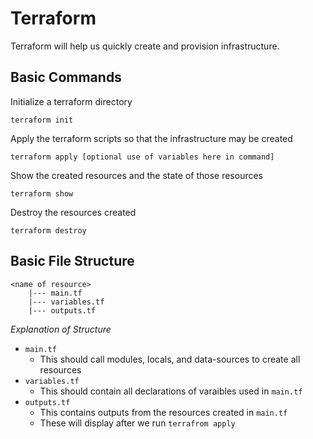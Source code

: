 # Terraform

Terraform will help us quickly create and provision infrastructure.

## Basic Commands

Initialize a terraform directory

```
terraform init
```

Apply the terraform scripts so that the infrastructure may be created

```
terraform apply [optional use of variables here in command]
```

Show the created resources and the state of those resources

```
terraform show
```

Destroy the resources created

```
terraform destroy
```

## Basic File Structure

```
<name of resource>
    |--- main.tf
    |--- variables.tf
    |--- outputs.tf
```

_Explanation of Structure_

* `main.tf`
    * This should call modules, locals, and data-sources to create all resources
* `variables.tf`
    * This should contain all declarations of varaibles used in `main.tf`
* `outputs.tf`
    * This contains outputs from the resources created in `main.tf`
    * These will display after we run `terrafrom apply`